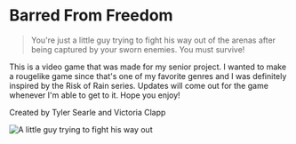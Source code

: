 # Barred From Freedom
> You're just a little guy trying to fight his way out of the arenas after being captured by your sworn enemies. You must survive!


This is a video game that was made for my senior project. I wanted to make a rougelike game since that's one of my favorite genres and I was definitely inspired by the Risk of Rain series. Updates will come out for the game whenever I'm able to get to it. Hope you enjoy!

Created by Tyler Searle and Victoria Clapp


![A little guy trying to fight his way out](https://xperience007.github.io/images/barred1.png)
